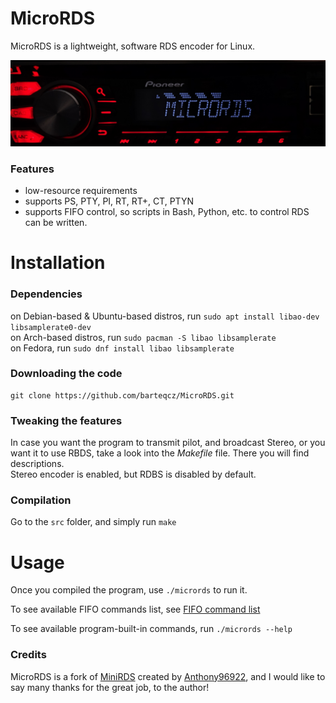 # MicroRDS

MicroRDS is a lightweight, software RDS encoder for Linux.

![MicroRDS](/doc/MicroRDS.jpg)

### Features

- low-resource requirements
- supports PS, PTY, PI, RT, RT+, CT, PTYN
- supports FIFO control, so scripts in Bash, Python, etc. to control RDS can be written.

# Installation

### Dependencies
on Debian-based & Ubuntu-based distros, run `sudo apt install libao-dev libsamplerate0-dev` <br>
on Arch-based distros, run `sudo pacman -S libao libsamplerate` <br>
on Fedora, run `sudo dnf install libao libsamplerate` <br>

### Downloading the code

```
git clone https://github.com/barteqcz/MicroRDS.git
```
### Tweaking the features

In case you want the program to transmit pilot, and broadcast Stereo, or you want it to use RBDS, take a look into the *Makefile* file. There you will find descriptions.<br>
Stereo encoder is enabled, but RDBS is disabled by default.

### Compilation

Go to the `src` folder, and simply run `make`

# Usage

Once you compiled the program, use `./micrords` to run it. 

To see available FIFO commands list, see [FIFO command list](https://github.com/barteqcz/MicroRDS/blob/main/doc/fifo_command_list.md)

To see available program-built-in commands, run `./micrords --help`
### Credits

MicroRDS is a fork of [MiniRDS](https://github.com/Anthony96922/MiniRDS) created by [Anthony96922](https://github.com/Anthony96922), and I would like to say many thanks for the great job, to the author!
